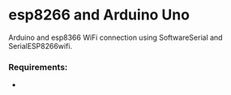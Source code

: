 # esp8266 and Arduino Uno

Arduino and esp8366 WiFi connection using SoftwareSerial and SerialESP8266wifi.

### Requirements:
- 

